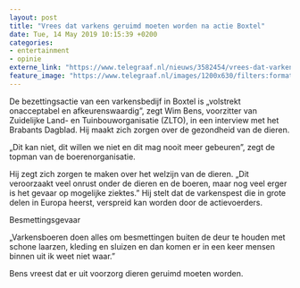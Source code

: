 ```yaml
---
layout: post
title: "Vrees dat varkens geruimd moeten worden na actie Boxtel"
date: Tue, 14 May 2019 10:15:39 +0200
categories: 
- entertainment 
- opinie 
externe_link: "https://www.telegraaf.nl/nieuws/3582454/vrees-dat-varkens-geruimd-moeten-worden-na-actie-boxtel"
feature_image: "https://www.telegraaf.nl/images/1200x630/filters:format(jpeg):quality(80)/cdn-kiosk-api.telegraaf.nl/fd8ecfea-7620-11e9-a6c4-02d1dbdc35d1.jpg"
---
```


<p class="intro">De bezettingsactie van een varkensbedijf in Boxtel is „volstrekt onacceptabel en afkeurenswaardig”, zegt Wim Bens, voorzitter van Zuidelijke Land- en Tuinbouworganisatie (ZLTO), in een interview met het Brabants Dagblad. Hij maakt zich zorgen over de gezondheid van de dieren.</p> <p>„Dit kan niet, dit willen we niet en dit mag nooit meer gebeuren”, zegt de topman van de boerenorganisatie.</p><p>Hij zegt zich zorgen te maken over het welzijn van de dieren. „Dit veroorzaakt veel onrust onder de dieren en de boeren, maar nog veel erger is het gevaar op mogelijke ziektes.” Hij stelt dat de varkenspest die in grote delen in Europa heerst, verspreid kan worden door de actievoerders.</p><p>Besmettingsgevaar</p><p>„Varkensboeren doen alles om besmettingen buiten de deur te houden met schone laarzen, kleding en sluizen en dan komen er in een keer mensen binnen uit ik weet niet waar.”</p><p>Bens vreest dat er uit voorzorg dieren geruimd moeten worden.</p>
